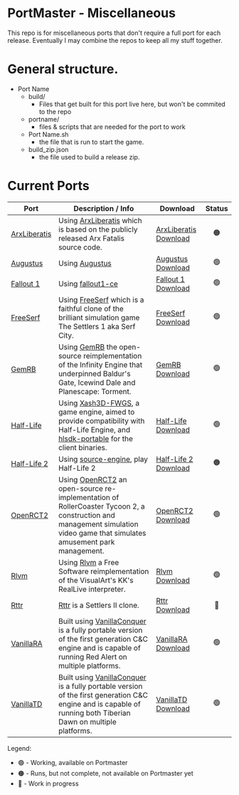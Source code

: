 # PortMaster - Miscellaneous

This repo is for miscellaneous ports that don't require a full port for each release. Eventually I may combine the repos to keep all my stuff together.


# General structure.

- Port Name
  - build/
    - Files that get built for this port live here, but won't be commited to the repo
  - portname/
    - files & scripts that are needed for the port to work
  - Port Name.sh
    - the file that is run to start the game.
  - build_zip.json
    - the file used to build a release zip.


# Current Ports


| Port | Description / Info | Download | Status |
|------|--------------------|----------|:------:|
| [ArxLiberatis](https://github.com/kloptops/Portmaster-misc/tree/main/ArxLiberatis) | Using [ArxLiberatis](https://github.com/arx/ArxLibertatis) which is based on the publicly released Arx Fatalis source code. | [ArxLiberatis Download](https://github.com/kloptops/Portmaster-misc/raw/main/releases/ArxLiberatis.zip) | :orange_circle: |
| [Augustus](https://github.com/kloptops/Portmaster-misc/tree/main/Augustus) | Using [Augustus](https://github.com/Keriew/augustus) | [Augustus Download](https://github.com/kloptops/Portmaster-misc/raw/main/releases/Augustus.zip) | :green_circle: |
| [Fallout 1](https://github.com/kloptops/Portmaster-misc/tree/main/Fallout%201) | Using [fallout1-ce](https://github.com/alexbatalov/fallout1-ce) | [Fallout 1 Download](https://github.com/kloptops/Portmaster-misc/raw/main/releases/Fallout1.zip) | :green_circle: |
| [FreeSerf](https://github.com/kloptops/Portmaster-misc/tree/main/FreeSerf) | Using [FreeSerf](https://github.com/freeserf/freeserf) which is a faithful clone of the brilliant simulation game The Settlers 1 aka Serf City.  | [FreeSerf Download](https://github.com/kloptops/Portmaster-misc/raw/main/releases/FreeSerf.zip) | :green_circle: |
| [GemRB](https://github.com/kloptops/Portmaster-misc/tree/main/GemRB) | Using [GemRB](https://github.com/gemrb/gemrb) the open-source reimplementation of the Infinity Engine that underpinned Baldur's Gate, Icewind Dale and Planescape: Torment. | [GemRB Download](https://github.com/kloptops/Portmaster-misc/raw/main/releases/GemRB.zip) | :green_circle: |
| [Half-Life](https://github.com/kloptops/Portmaster-misc/tree/main/Half-Life) | Using [Xash3D-FWGS](https://github.com/FWGS/xash3d-fwgs), a game engine, aimed to provide compatibility with Half-Life Engine, and [hlsdk-portable](https://github.com/FWGS/hlsdk-portable) for the client binaries. | [Half-Life Download](https://github.com/kloptops/Portmaster-misc/raw/main/releases/Half-Life.zip) | :green_circle: |
| [Half-Life 2](https://github.com/kloptops/Portmaster-misc/tree/main/Half-Life%202) | Using [source-engine](https://github.com/nillerusr/source-engine), play Half-Life 2 | [Half-Life 2 Download](https://github.com/kloptops/Portmaster-misc/raw/main/releases/Half-Life2.zip) | :orange_circle: |
| [OpenRCT2](https://github.com/kloptops/Portmaster-misc/tree/main/OpenRCT2) | Using [OpenRCT2](https://github.com/kloptops/OpenRCT2) an open-source re-implementation of RollerCoaster Tycoon 2, a construction and management simulation video game that simulates amusement park management. | [OpenRCT2 Download](https://github.com/kloptops/Portmaster-misc/raw/main/releases/OpenRCT2.zip) | :green_circle: |
| [Rlvm](https://github.com/kloptops/Portmaster-misc/tree/main/Rlvm) | Using [Rlvm](https://github.com/kloptops/rlvm) a Free Software reimplementation of the VisualArt's KK's RealLive interpreter. | [Rlvm Download](https://github.com/kloptops/Portmaster-misc/raw/main/releases/Rlvm.zip) | :green_circle: |
| [Rttr](https://github.com/kloptops/Portmaster-misc/tree/main/Rttr) | [Rttr](https://github.com/Return-To-The-Roots/s25client) is a Settlers II clone.  | [Rttr Download](https://github.com/kloptops/Portmaster-misc/raw/main/releases/Rttr.zip) | :red_circle: |
| [VanillaRA](https://github.com/kloptops/Portmaster-misc/tree/main/VanillaRA) | Built using [VanillaConquer](https://github.com/TheAssemblyArmada/Vanilla-Conquer) is a fully portable version of the first generation C&C engine and is capable of running Red Alert on multiple platforms. | [VanillaRA Download](https://github.com/kloptops/Portmaster-misc/raw/main/releases/VanillaRA.zip) | :green_circle: |
| [VanillaTD](https://github.com/kloptops/Portmaster-misc/tree/main/VanillaTD) | Built using [VanillaConquer](https://github.com/TheAssemblyArmada/Vanilla-Conquer) is a fully portable version of the first generation C&C engine and is capable of running both Tiberian Dawn on multiple platforms. | [VanillaTD Download](https://github.com/kloptops/Portmaster-misc/raw/main/releases/VanillaTD.zip) | :green_circle: |

Legend:
- :green_circle: - Working, available on Portmaster
- :orange_circle: - Runs, but not complete, not available on Portmaster yet
- :red_circle: - Work in progress
